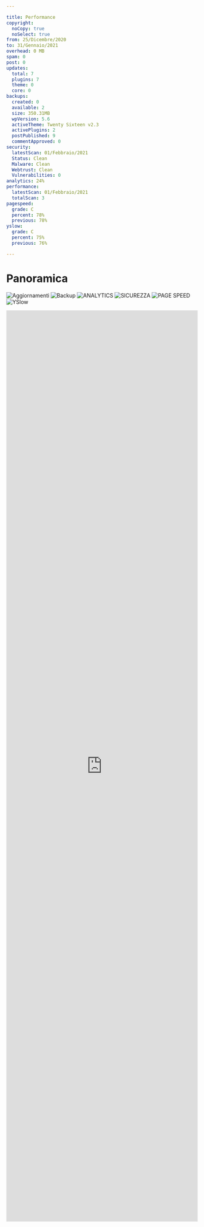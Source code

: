 ```yaml
---

title: Performance
copyright:
  noCopy: true
  noSelect: true
from: 25/Dicembre/2020
to: 31/Gennaio/2021
overhead: 0 MB
spam: 0
post: 0
updates:
  total: 7
  plugins: 7
  theme: 0
  core: 0
backups:
  created: 0
  available: 2
  size: 350.31MB
  wpVersion: 5.6
  activeTheme: Twenty Sixteen v2.3
  activePlugins: 2
  postPublished: 9
  commentApproved: 0
security:
  latestScan: 01/Febbraio/2021
  Status: Clean
  Malware: Clean
  Webtrust: Clean
  Vulnerabilities: 0
analytics: 24%
performance:
  latestScan: 01/Febbraio/2021
  totalScan: 3
pagespeed:
  grade: C
  percent: 78%
  previous: 78%
yslow:
  grade: C
  percent: 75%
  previous: 76%

---
```


# Panoramica

![Aggiornamenti](https://img.shields.io/badge/AGGIORNAMENTI-7-success)
![Backup](https://img.shields.io/badge/BACKUP-2-success)
![ANALYTICS](https://img.shields.io/badge/ANALYTICS-var%2024%-success)
![SICUREZZA](https://img.shields.io/badge/SICUREZZA-OK-success)
![PAGE SPEED](https://img.shields.io/badge/PAGESPEED-78-success)
![YSlow](https://img.shields.io/badge/YSlow-75-yellow)

</span>

 <div class="Box d-flex flex-items-center box-shadow border-0 p-0 mb-4">

<iframe class="Box-body flex-auto p-0 border rounded-3" src="https://energ-tech.it/" style="width:100%;border:none;height:60vh;" />

</div>

## OTTIMIZZAZIONE

<p class="branch-name mb-3">Dal {{ $frontmatter.from }} al {{ $frontmatter.to }}</p><br>

### Ottimizzazione Database

Overhead database puliti <span class="Counter mr-1 bg-blue text-white"> {{ $frontmatter.overhead }} </span>

### Commenti SPAM

Commenti spam eliminati <span class="Counter mr-1 bg-blue text-white"> {{ $frontmatter.spam }} </span>

### Revisioni Post

Revisioni post puliti <span class="Counter mr-1 bg-blue text-white"> {{ $frontmatter.post }} </span>

## AGGIORNAMENTI

<p class="branch-name mb-3">Dal {{ $frontmatter.from }} al {{ $frontmatter.to }}</p><br>

#### Aggiornamenti totali effettuati <span class="Counter mr-1 bg-blue text-white">{{ $frontmatter.updates.total }}</span>

<div class="Label Label--large py-1 my-4">Aggiornamenti plug-in<span class="Counter ml-1">{{ $frontmatter.updates.plugins }}</span></div>
<div class="Label Label--large py-1 my-4">Aggiornamenti tema<span class="Counter ml-1">{{ $frontmatter.updates.theme }}</span></div>
<div class="Label Label--large py-1 my-4">Aggiornamenti WordPress<span class="Counter ml-1">{{ $frontmatter.updates.core }}</span></div>

### Aggiornamento Plug-in

| Nome plug-in                   | Versione plug-in | Data            |
| ------------------------------ | :--------------: | --------------- |
| Premium Addons for Elementor   |  4.1.9 -> 4.2.0  | 27/Gennaio/2021 |
| Elementor Addon Elements       |  1.9.1 -> 1.9.2  | 27/Gennaio/2021 |
| Really Simple SSL              |  4.0.6 -> 4.0.7  | 26/Gennaio/2021 |
| Essential Addons for Elementor | 4.3.10 -> 4.4.0  | 26/Gennaio/2021 |
| Yoast SEO                      |  15.6.2 -> 15.7  | 26/Gennaio/2021 |
| Elementor                      | 3.0.16 -> 3.1.0  | 26/Gennaio/2021 |
| Premium Addons for Elementor   |  4.1.8 -> 4.1.9  | 25/Gennaio/2021 |

Download the [PDF Report](./projectsummary.html#reports) for the full list.

### Aggiornamento Temi

| Nome tema | Versione tema | Data |
| --------- | :-----------: | ---- |
| -         |       -       | -    |

## BACKUP

<p class="branch-name mb-3">Dal {{ $frontmatter.from }} al {{ $frontmatter.to }}</p><br>

- Backup creati <span class="Counter mr-1 bg-blue text-white">{{ $frontmatter.backups.created }}</span>
- Backup totali disponibili <span class="Counter mr-1 bg-blue text-white">{{ $frontmatter.backups.available }}</span>

<section class="">
<div class="Toast">
<span class="Toast-icon">
<!-- <%= octicon "database" %>-->
<svg width="14" height="16" viewBox="0 0 14 16" class="octicon octicon-info" aria-hidden="true">
<path
fill-rule="evenodd"
d="M2.5 3.5c0-.133.058-.318.282-.55.227-.237.592-.484 1.1-.708C4.899 1.795 6.354 1.5 8 1.5c1.647 0 3.102.295 4.117.742.51.224.874.47 1.101.707.224.233.282.418.282.551 0 .133-.058.318-.282.55-.227.237-.592.484-1.1.708C11.101 5.205 9.646 5.5 8 5.5c-1.647 0-3.102-.295-4.117-.742-.51-.224-.874-.47-1.101-.707-.224-.233-.282-.418-.282-.551zM1 3.5c0-.626.292-1.165.7-1.59.406-.422.956-.767 1.579-1.041C4.525.32 6.195 0 8 0c1.805 0 3.475.32 4.722.869.622.274 1.172.62 1.578 1.04.408.426.7.965.7 1.591v9c0 .626-.292 1.165-.7 1.59-.406.422-.956.767-1.579 1.041C11.476 15.68 9.806 16 8 16c-1.805 0-3.475-.32-4.721-.869-.623-.274-1.173-.62-1.579-1.04-.408-.426-.7-.965-.7-1.591v-9zM2.5 8V5.724c.241.15.503.286.779.407C4.525 6.68 6.195 7 8 7c1.805 0 3.475-.32 4.722-.869.275-.121.537-.257.778-.407V8c0 .133-.058.318-.282.55-.227.237-.592.484-1.1.708C11.101 9.705 9.646 10 8 10c-1.647 0-3.102-.295-4.117-.742-.51-.224-.874-.47-1.101-.707C2.558 8.318 2.5 8.133 2.5 8zm0 2.225V12.5c0 .133.058.318.282.55.227.237.592.484 1.1.708 1.016.447 2.471.742 4.118.742 1.647 0 3.102-.295 4.117-.742.51-.224.874-.47 1.101-.707.224-.233.282-.418.282-.551v-2.275c-.241.15-.503.285-.778.406-1.247.549-2.917.869-4.722.869-1.805 0-3.475-.32-4.721-.869a6.236 6.236 0 01-.779-.406z"
/>
</svg>
</span>
<span class="Toast-content text-small">Dimensioni backup<span class="Counter ml-6 bg-blue text-white">{{ $frontmatter.backups.size }}</span></span>
</div>

<div class="Toast">
<span class="Toast-icon">
<!-- <%= octicon "globe" %>-->
<svg class="octicon octicon-info" aria-hidden="true" viewBox="0 0 16 16" width="16" height="16">
<path fill-rule="evenodd" d="M1.543 7.25h2.733c.144-2.074.866-3.756 1.58-4.948.12-.197.237-.381.353-.552a6.506 6.506 0 00-4.666 5.5zm2.733 1.5H1.543a6.506 6.506 0 004.666 5.5 11.13 11.13 0 01-.352-.552c-.715-1.192-1.437-2.874-1.581-4.948zm1.504 0h4.44a9.637 9.637 0 01-1.363 4.177c-.306.51-.612.919-.857 1.215a9.978 9.978 0 01-.857-1.215A9.637 9.637 0 015.78 8.75zm4.44-1.5H5.78a9.637 9.637 0 011.363-4.177c.306-.51.612-.919.857-1.215.245.296.55.705.857 1.215A9.638 9.638 0 0110.22 7.25zm1.504 1.5c-.144 2.074-.866 3.756-1.58 4.948-.12.197-.237.381-.353.552a6.506 6.506 0 004.666-5.5h-2.733zm2.733-1.5h-2.733c-.144-2.074-.866-3.756-1.58-4.948a11.738 11.738 0 00-.353-.552 6.506 6.506 0 014.666 5.5zM8 0a8 8 0 100 16A8 8 0 008 0z"></path></svg>
</span>
<span class="Toast-content text-small">Versione WordPress<span class="Counter ml-6 bg-blue text-white">{{ $frontmatter.backups.wpVersion }}</span></span>
</div>

<div class="Toast">
<span class="Toast-icon">
 <!-- <%= octicon "info" %>-->
<svg width="14" height="16" viewBox="0 0 14 16" class="octicon octicon-info" aria-hidden="true">
<path
fill-rule="evenodd"
d="M6.3 5.69a.942.942 0 0 1-.28-.7c0-.28.09-.52.28-.7.19-.18.42-.28.7-.28.28 0 .52.09.7.28.18.19.28.42.28.7 0 .28-.09.52-.28.7a1 1 0 0 1-.7.3c-.28 0-.52-.11-.7-.3zM8 7.99c-.02-.25-.11-.48-.31-.69-.2-.19-.42-.3-.69-.31H6c-.27.02-.48.13-.69.31-.2.2-.3.44-.31.69h1v3c.02.27.11.5.31.69.2.2.42.31.69.31h1c.27 0 .48-.11.69-.31.2-.19.3-.42.31-.69H8V7.98v.01zM7 2.3c-3.14 0-5.7 2.54-5.7 5.68 0 3.14 2.56 5.7 5.7 5.7s5.7-2.55 5.7-5.7c0-3.15-2.56-5.69-5.7-5.69v.01zM7 .98c3.86 0 7 3.14 7 7s-3.14 7-7 7-7-3.12-7-7 3.14-7 7-7z"
/>
</svg>
</span>
<span class="Toast-content text-small">Tema attivo<span class="Counter ml-6 bg-blue text-white">{{ $frontmatter.backups.activeTheme }}</span></span>
</div>

<div class="Toast">
<span class="Toast-icon">
<!-- <%= octicon "info" %>-->
<svg width="14" height="16" viewBox="0 0 14 16" class="octicon octicon-info" aria-hidden="true">
<path
fill-rule="evenodd"
d="M6.3 5.69a.942.942 0 0 1-.28-.7c0-.28.09-.52.28-.7.19-.18.42-.28.7-.28.28 0 .52.09.7.28.18.19.28.42.28.7 0 .28-.09.52-.28.7a1 1 0 0 1-.7.3c-.28 0-.52-.11-.7-.3zM8 7.99c-.02-.25-.11-.48-.31-.69-.2-.19-.42-.3-.69-.31H6c-.27.02-.48.13-.69.31-.2.2-.3.44-.31.69h1v3c.02.27.11.5.31.69.2.2.42.31.69.31h1c.27 0 .48-.11.69-.31.2-.19.3-.42.31-.69H8V7.98v.01zM7 2.3c-3.14 0-5.7 2.54-5.7 5.68 0 3.14 2.56 5.7 5.7 5.7s5.7-2.55 5.7-5.7c0-3.15-2.56-5.69-5.7-5.69v.01zM7 .98c3.86 0 7 3.14 7 7s-3.14 7-7 7-7-3.12-7-7 3.14-7 7-7z"
/>
</svg>
</span>
<span class="Toast-content text-small">Plug-in attivi<span class="Counter ml-6 bg-blue text-white">{{ $frontmatter.backups.activePlugins }}</span></span>
</div>

<div class="Toast">
<span class="Toast-icon">
<!-- <%= octicon "cross-reference" %>-->
<svg class="octicon cross-reference" aria-hidden="true" viewBox="0 0 16 16" width="16" height="16"><path fill-rule="evenodd" d="M16 1.25v4.146a.25.25 0 01-.427.177L14.03 4.03l-3.75 3.75a.75.75 0 11-1.06-1.06l3.75-3.75-1.543-1.543A.25.25 0 0111.604 1h4.146a.25.25 0 01.25.25zM2.75 3.5a.25.25 0 00-.25.25v7.5c0 .138.112.25.25.25h2a.75.75 0 01.75.75v2.19l2.72-2.72a.75.75 0 01.53-.22h4.5a.25.25 0 00.25-.25v-2.5a.75.75 0 111.5 0v2.5A1.75 1.75 0 0113.25 13H9.06l-2.573 2.573A1.457 1.457 0 014 14.543V13H2.75A1.75 1.75 0 011 11.25v-7.5C1 2.784 1.784 2 2.75 2h5.5a.75.75 0 010 1.5h-5.5z"></path></svg>
</span>
<span class="Toast-content text-small">Post pubblicati<span class="Counter ml-6 bg-blue text-white">{{ $frontmatter.backups.postPublished }}</span></span>
</div>

<div class="Toast">
<span class="Toast-icon">
<!-- <%= octicon "comment-discussion" %>-->
<svg class="octicon comment-discussion" aria-hidden="true" viewBox="0 0 16 16" width="16" height="16"><path fill-rule="evenodd" d="M1.5 2.75a.25.25 0 01.25-.25h8.5a.25.25 0 01.25.25v5.5a.25.25 0 01-.25.25h-3.5a.75.75 0 00-.53.22L3.5 11.44V9.25a.75.75 0 00-.75-.75h-1a.25.25 0 01-.25-.25v-5.5zM1.75 1A1.75 1.75 0 000 2.75v5.5C0 9.216.784 10 1.75 10H2v1.543a1.457 1.457 0 002.487 1.03L7.061 10h3.189A1.75 1.75 0 0012 8.25v-5.5A1.75 1.75 0 0010.25 1h-8.5zM14.5 4.75a.25.25 0 00-.25-.25h-.5a.75.75 0 110-1.5h.5c.966 0 1.75.784 1.75 1.75v5.5A1.75 1.75 0 0114.25 12H14v1.543a1.457 1.457 0 01-2.487 1.03L9.22 12.28a.75.75 0 111.06-1.06l2.22 2.22v-2.19a.75.75 0 01.75-.75h1a.25.25 0 00.25-.25v-5.5z"></path></svg>
</span>
<span class="Toast-content text-small">Commenti approvati<span class="Counter ml-6 bg-blue text-white">{{ $frontmatter.backups.commentApproved }}</span></span>
</div>
</section>

## ANALYTICS

<p class="branch-name mb-3">Dal {{ $frontmatter.from }} al {{ $frontmatter.to }}</p><br>
Traffico <span class="Counter bg-green text-white">{{ $frontmatter.analytics }}</span>

#### Sessioni

![session](/reports/traffic_2021-02-01.png)


## SICUREZZA

<p class="branch-name mb-3">Dal {{ $frontmatter.from }} al {{ $frontmatter.to }}</p><br>

![Malware](https://img.shields.io/badge/Malware-Clean-success)
![WebTrust](https://img.shields.io/badge/WebTrust-Clean-success)
![Vulnerability](https://img.shields.io/badge/Vulnerabilità-0-scuccess)

<div class="flash my-3 flash-error hide">
  <!-- <%= octicon "flame" %> -->
  <svg class="octicon octicon-flame" xmlns="http://www.w3.org/2000/svg" viewBox="0 0 16 16" width="16" height="16">  <path fill-rule="evenodd" clip-rule="evenodd" d="M7.99789 14.5001C10.8304 14.5001 12.9971 12.5193 12.9971 10C12.9971 8.53654 12.3174 7.80948 11.1193 6.61667C11.1071 6.60453 11.0949 6.59236 11.0826 6.58014C10.0696 5.57183 8.7824 4.29061 8.24911 2.14559C7.92718 2.40211 7.61813 2.72476 7.38529 3.09924C6.95273 3.79496 6.7637 4.67919 7.33879 5.82934C7.81231 6.77637 8.00841 8.11294 7.06066 9.06069C6.45006 9.67129 5.51641 9.90115 4.65812 9.69385C4.1002 9.55909 3.61121 9.25672 3.22215 8.81981C3.08407 9.16747 3.00001 9.57013 3 10.0001C2.99994 12.5298 5.1636 14.5001 7.99789 14.5001ZM9.5332 0.752514C9.49562 0.340008 9.16001 0.00931669 8.76889 0.145686C7.03463 0.750359 4.34051 3.18696 5.99715 6.50017C6.34142 7.1887 6.28164 7.71839 6 8.00003C5.58104 8.41899 4.45998 8.4869 3.95925 7.16847C3.78678 6.71435 3.30098 6.40593 2.92501 6.71353C2.03625 7.44067 1.50003 8.70216 1.5 10C1.49992 13.5121 4.49789 16.0001 7.99789 16.0001C11.4979 16.0001 14.4971 13.5 14.4971 10C14.4971 7.86282 13.3699 6.74064 12.1862 5.56222C10.9968 4.37809 9.7504 3.13717 9.5332 0.752514Z"></path></svg>
  Il sito web è potenzialmente vulnerabile
</div>

### VULNERABILITÀ RILEVATE <Badge type="success">{{ $frontmatter.security.Vulnerabilities }}</Badge>

<!-- <br>

- **WPBakery Page Builder v5.4.7**
  <p class="text-small">
  WPBakery Page Builder < 6.4.1 - Authenticated Stored Cross-Site Scripting (XSS)</p>

<a class="btn-link text-small ml-3">

[Per saperne di più](https://www.wordfence.com/blog/2020/10/vulnerability-exposes-over-4-million-sites-using-wpbakery/)

</a> -->

### Cronologia delle scansioni

| Data                  | Malware |             Vulnerabilità              | Affidabilità web |
| :-------------------- | :-----: | :------------------------------------: | :--------------: |
| 01/Febbraio/2021 09:54 |  Clean  |                 Clean                  |      Clean       |
| 17/Gennaio/2021 19:47 |  Clean  |                 Clean                  |      Clean       |
| 04/Gennaio/2021 11:42 |  Clean  | <span class="text-red">Detected</span> |      Clean       |

## PRESTAZIONI

<p class="branch-name mb-3">Dal {{ $frontmatter.from }} al {{ $frontmatter.to }}</p><br>

<p class="f4 my-2">TOTALE SCANSIONI:<span class="Counter ml-2 text-gray">{{ $frontmatter.performance.totalScan }}</span></p>

<p class="f4 mt-5">SCANSIONE PIÙ RECENTE<br>
<span class="text-small text-gray">{{ $frontmatter.performance.latestScan }}</span></p>

<div class="container-lg clearfix">
  <div class="col-md-6 col-12 float-left p-4">
  <h1  style="font-size:12rem; color:#e8b64d;">{{ $frontmatter.pagespeed.grade }}<span class="text-small">({{ $frontmatter.pagespeed.percent }})</span></h1>
    Valutazione PageSpeed
    <span class="Progress">
  <span class="Progress-item bg-yellow" style="width: 78%;"></span>
</span>
<span class="text-small text-gray">Controllo Precedente: {{ $frontmatter.pagespeed.previous }}</span>
  </div>
  <div class="col-md-6 col-12 float-left p-4">
  <h1 style="font-size:12rem; color:#e8b64d;">{{ $frontmatter.yslow.grade }}<span class="text-small">({{ $frontmatter.yslow.percent }})</span></h1>
    Valutazione YSlow
     <span class="Progress">
  <span class="Progress-item bg-yellow" style="width: 75%;"></span>
</span>
<span class="text-small text-gray">Controllo precedente: {{ $frontmatter.yslow.previous }}</span>
  </div>
</div>

### Cronologia Prestazioni

| Data                  | Tempo di caricamento | PageSpeed |  YSlow  |
| :-------------------- | :------------------: | :-------: | :-----: |
| 2021-02-01, 10:09 |   3.31s |            C (78%) |   C (75%) |
| 2021-01-22, 09:36  |        2.25 s        |  B (82%)  | C (76%) |
| 2021-01-17, 19:46  |        2.52 s        |  B (82%)  | C (75%) |


## REPORTS

<div class="Box Box--condensed my-4">

<section class="Box-row bg-blue-light">
<div class="TableObject text-small">
  <div class="TableObject-item TableObject-item--primary">
    <p class="text-gray-dark">
      25/Gennaio/2021 - 31/Gennaio/2021
    </p>
  </div>
  <div class="TableObject-item">
    <a class="btn-link ml-2" type="button" href="../reports/2021-01-25.pdf" target="_blank">  <svg class="octicon desktop-download anim-pulse mr-2"  xmlns="http://www.w3.org/2000/svg" viewBox="0 0 16 16" width="16" height="16"><path fill-rule="evenodd" d="M8.75 5V.75a.75.75 0 00-1.5 0V5H5.104a.25.25 0 00-.177.427l2.896 2.896a.25.25 0 00.354 0l2.896-2.896A.25.25 0 0010.896 5H8.75zM1.5 2.75a.25.25 0 01.25-.25h3a.75.75 0 000-1.5h-3A1.75 1.75 0 000 2.75v7.5C0 11.216.784 12 1.75 12h3.727c-.1 1.041-.52 1.872-1.292 2.757A.75.75 0 004.75 16h6.5a.75.75 0 00.565-1.243c-.772-.885-1.193-1.716-1.292-2.757h3.727A1.75 1.75 0 0016 10.25v-7.5A1.75 1.75 0 0014.25 1h-3a.75.75 0 000 1.5h3a.25.25 0 01.25.25v7.5a.25.25 0 01-.25.25H1.75a.25.25 0 01-.25-.25v-7.5zM9.018 12H6.982a5.72 5.72 0 01-.765 2.5h3.566a5.72 5.72 0 01-.765-2.5z"></path></svg>Scarica</a>
  </div>
</div>
</section>


<section class="Box-row">
<div class="TableObject text-small">
  <div class="TableObject-item TableObject-item--primary">
    <p class="text-gray-dark">
      23/Dicembre/2020 - 22/Gennaio/2021
    </p>
  </div>
  <div class="TableObject-item">
    <a class="btn-link ml-2" type="button" href="../reports/2021-01-22.pdf" target="_blank">  <svg class="octicon desktop-download mr-2"  xmlns="http://www.w3.org/2000/svg" viewBox="0 0 16 16" width="16" height="16"><path fill-rule="evenodd" d="M8.75 5V.75a.75.75 0 00-1.5 0V5H5.104a.25.25 0 00-.177.427l2.896 2.896a.25.25 0 00.354 0l2.896-2.896A.25.25 0 0010.896 5H8.75zM1.5 2.75a.25.25 0 01.25-.25h3a.75.75 0 000-1.5h-3A1.75 1.75 0 000 2.75v7.5C0 11.216.784 12 1.75 12h3.727c-.1 1.041-.52 1.872-1.292 2.757A.75.75 0 004.75 16h6.5a.75.75 0 00.565-1.243c-.772-.885-1.193-1.716-1.292-2.757h3.727A1.75 1.75 0 0016 10.25v-7.5A1.75 1.75 0 0014.25 1h-3a.75.75 0 000 1.5h3a.25.25 0 01.25.25v7.5a.25.25 0 01-.25.25H1.75a.25.25 0 01-.25-.25v-7.5zM9.018 12H6.982a5.72 5.72 0 01-.765 2.5h3.566a5.72 5.72 0 01-.765-2.5z"></path></svg>Scarica</a>
  </div>
</div>
</section>

</div>
